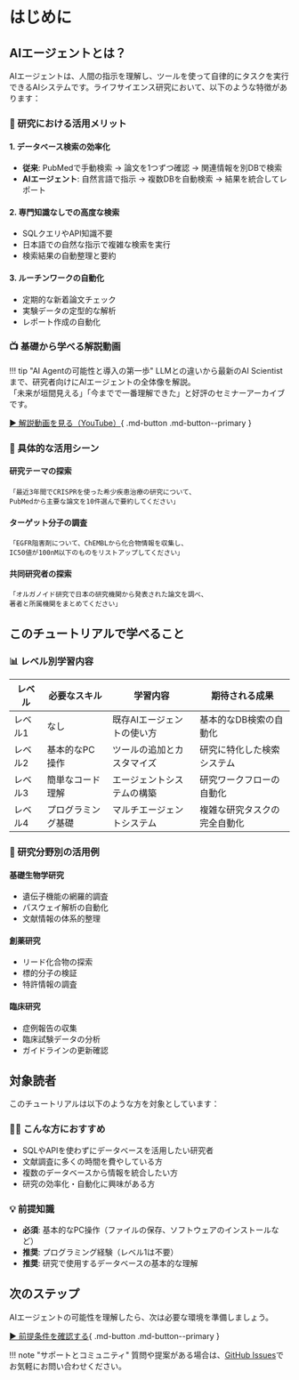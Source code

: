 # はじめに

## AIエージェントとは？

AIエージェントは、人間の指示を理解し、ツールを使って自律的にタスクを実行できるAIシステムです。ライフサイエンス研究において、以下のような特徴があります：

### 🔬 研究における活用メリット

#### 1. データベース検索の効率化
- **従来**: PubMedで手動検索 → 論文を1つずつ確認 → 関連情報を別DBで検索
- **AIエージェント**: 自然言語で指示 → 複数DBを自動検索 → 結果を統合してレポート

#### 2. 専門知識なしでの高度な検索
- SQLクエリやAPI知識不要
- 日本語での自然な指示で複雑な検索を実行
- 検索結果の自動整理と要約

#### 3. ルーチンワークの自動化
- 定期的な新着論文チェック
- 実験データの定型的な解析
- レポート作成の自動化

### 📺 基礎から学べる解説動画

!!! tip "AI Agentの可能性と導入の第一歩"
    LLMとの違いから最新のAI Scientistまで、研究者向けにAIエージェントの全体像を解説。  
    「未来が垣間見える」「今までで一番理解できた」と好評のセミナーアーカイブです。

[▶️ 解説動画を見る（YouTube）](https://lp.fuku-inc.com/ja/webinar-2025-05-29_youtube){ .md-button .md-button--primary }

### 🎯 具体的な活用シーン

#### 研究テーマの探索
```
「最近3年間でCRISPRを使った希少疾患治療の研究について、
PubMedから主要な論文を10件選んで要約してください」
```

#### ターゲット分子の調査
```
「EGFR阻害剤について、ChEMBLから化合物情報を収集し、
IC50値が100nM以下のものをリストアップしてください」
```

#### 共同研究者の探索
```
「オルガノイド研究で日本の研究機関から発表された論文を調べ、
著者と所属機関をまとめてください」
```

## このチュートリアルで学べること

### 📊 レベル別学習内容

| レベル | 必要なスキル | 学習内容 | 期待される成果 |
|------|---------|-------|----------|
| レベル1 | なし | 既存AIエージェントの使い方 | 基本的なDB検索の自動化 |
| レベル2 | 基本的なPC操作 | ツールの追加とカスタマイズ | 研究に特化した検索システム |
| レベル3 | 簡単なコード理解 | エージェントシステムの構築 | 研究ワークフローの自動化 |
| レベル4 | プログラミング基礎 | マルチエージェントシステム | 複雑な研究タスクの完全自動化 |

### 🧬 研究分野別の活用例

#### 基礎生物学研究
- 遺伝子機能の網羅的調査
- パスウェイ解析の自動化
- 文献情報の体系的整理

#### 創薬研究
- リード化合物の探索
- 標的分子の検証
- 特許情報の調査

#### 臨床研究
- 症例報告の収集
- 臨床試験データの分析
- ガイドラインの更新確認

## 対象読者

このチュートリアルは以下のような方を対象としています：

### 👩‍🔬 こんな方におすすめ
- SQLやAPIを使わずにデータベースを活用したい研究者
- 文献調査に多くの時間を費やしている方
- 複数のデータベースから情報を統合したい方
- 研究の効率化・自動化に興味がある方

### 💡 前提知識
- **必須**: 基本的なPC操作（ファイルの保存、ソフトウェアのインストールなど）
- **推奨**: プログラミング経験（レベル1は不要）
- **推奨**: 研究で使用するデータベースの基本的な理解

## 次のステップ

AIエージェントの可能性を理解したら、次は必要な環境を準備しましょう。

[▶️ 前提条件を確認する](prerequisites.md){ .md-button .md-button--primary }

!!! note "サポートとコミュニティ"
    質問や提案がある場合は、[GitHub Issues](https://github.com/fuku-inc/life-science-agent-tutorial/issues)でお気軽にお問い合わせください。